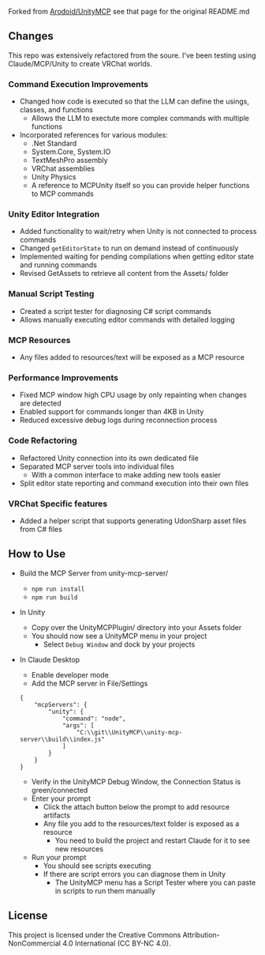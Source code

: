 Forked from [Arodoid/UnityMCP](https://github.com/Arodoid/UnityMCP/commits/main/) see that page for the
original README.md

## Changes 

This repo was extensively refactored from the soure. I've been testing using Claude/MCP/Unity to create
VRChat worlds. 

### Command Execution Improvements
- Changed how code is executed so that the LLM can define the usings, classes, and functions
  - Allows the LLM to exectute more complex commands with multiple functions
- Incorporated references for various modules:
  - .Net Standard
  - System.Core, System.IO
  - TextMeshPro assembly
  - VRChat assemblies
  - Unity Physics
  - A reference to MCPUnity itself so you can provide helper functions to MCP commands

### Unity Editor Integration
- Added functionality to wait/retry when Unity is not connected to process commands
- Changed `getEditorState` to run on demand instead of continuously
- Implemented waiting for pending compilations when getting editor state and running commands
- Revised GetAssets to retrieve all content from the Assets/ folder

### Manual Script Testing
- Created a script tester for diagnosing C# script commands
- Allows manually executing editor commands with detailed logging

### MCP Resources
- Any files added to resources/text will be exposed as a MCP resource

### Performance Improvements
- Fixed MCP window high CPU usage by only repainting when changes are detected
- Enabled support for commands longer than 4KB in Unity
- Reduced excessive debug logs during reconnection process

### Code Refactoring
- Refactored Unity connection into its own dedicated file
- Separated MCP server tools into individual files
  - With a common interface to make adding new tools easier
- Split editor state reporting and command execution into their own files

### VRChat Specific features
- Added a helper script that supports generating UdonSharp asset files from C# files

## How to Use

- Build the MCP Server from unity-mcp-server/
  - `npm run install`
  - `npm run build`

- In Unity
  - Copy over the UnityMCPPlugin/ directory into your Assets folder
  - You should now see a UnityMCP menu in your project
    - Select `Debug Window` and dock by your projects

- In Claude Desktop
  - Enable developer mode
  - Add the MCP server in File/Settings
  ```
  {
      "mcpServers": {
          "unity": {
              "command": "node",
              "args": [
                  "C:\\git\\UnityMCP\\unity-mcp-server\\build\\index.js"
              ]
          }
      }
  }
  ```
  - Verify in the UnityMCP Debug Window, the Connection Status is green/connected
  - Enter your prompt
    - Click the attach button below the prompt to add resource artifacts
    - Any file you add to the resources/text folder is exposed as a resource
      - You need to build the project and restart Claude for it to see new resources
  - Run your prompt
    - You should see scripts executing
    - If there are script errors you can diagnose them in Unity
      - The UnityMCP menu has a Script Tester where you can paste in scripts to run them manually

## License

This project is licensed under the Creative Commons Attribution-NonCommercial 4.0 International (CC BY-NC 4.0).
